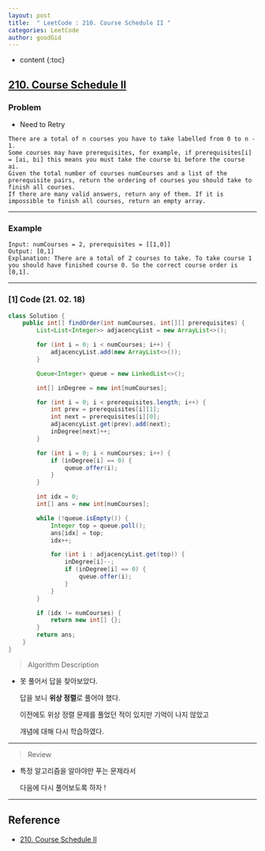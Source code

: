 ```yaml
---
layout: post
title:  " LeetCode : 210. Course Schedule II "
categories: LeetCode
author: goodGid
---
```

* content
{:toc}

## [210. Course Schedule II](https://leetcode.com/problems/course-schedule-ii/)

### Problem

* Need to Retry

```
There are a total of n courses you have to take labelled from 0 to n - 1.
Some courses may have prerequisites, for example, if prerequisites[i] = [ai, bi] this means you must take the course bi before the course ai.
Given the total number of courses numCourses and a list of the prerequisite pairs, return the ordering of courses you should take to finish all courses.
If there are many valid answers, return any of them. If it is impossible to finish all courses, return an empty array.
```





---

### Example

```
Input: numCourses = 2, prerequisites = [[1,0]]
Output: [0,1]
Explanation: There are a total of 2 courses to take. To take course 1 you should have finished course 0. So the correct course order is [0,1].
```

---

### [1] Code (21. 02. 18)

``` java
class Solution {
    public int[] findOrder(int numCourses, int[][] prerequisites) {
        List<List<Integer>> adjacencyList = new ArrayList<>();

        for (int i = 0; i < numCourses; i++) {
            adjacencyList.add(new ArrayList<>());
        }

        Queue<Integer> queue = new LinkedList<>();

        int[] inDegree = new int[numCourses];

        for (int i = 0; i < prerequisites.length; i++) {
            int prev = prerequisites[i][1];
            int next = prerequisites[i][0];
            adjacencyList.get(prev).add(next);
            inDegree[next]++;
        }

        for (int i = 0; i < numCourses; i++) {
            if (inDegree[i] == 0) {
                queue.offer(i);
            }
        }

        int idx = 0;
        int[] ans = new int[numCourses];

        while (!queue.isEmpty()) {
            Integer top = queue.poll();
            ans[idx] = top;
            idx++;

            for (int i : adjacencyList.get(top)) {
                inDegree[i]--;
                if (inDegree[i] == 0) {
                    queue.offer(i);
                }
            }
        }

        if (idx != numCourses) {
            return new int[] {};
        }
        return ans;
    }
}
```

> Algorithm Description

* 못 풀어서 답을 찾아보았다.

  답을 보니 **위상 정렬**로 풀어야 했다.

  이전에도 위상 정렬 문제를 풀었던 적이 있지만 기억이 나지 않았고

  개념에 대해 다시 학습하였다.

---

> Review

* 특정 알고리즘을 알아야만 푸는 문제라서 

  다음에 다시 풀어보도록 하자 !



---

## Reference

* [210. Course Schedule II](https://leetcode.com/problems/course-schedule-ii/)